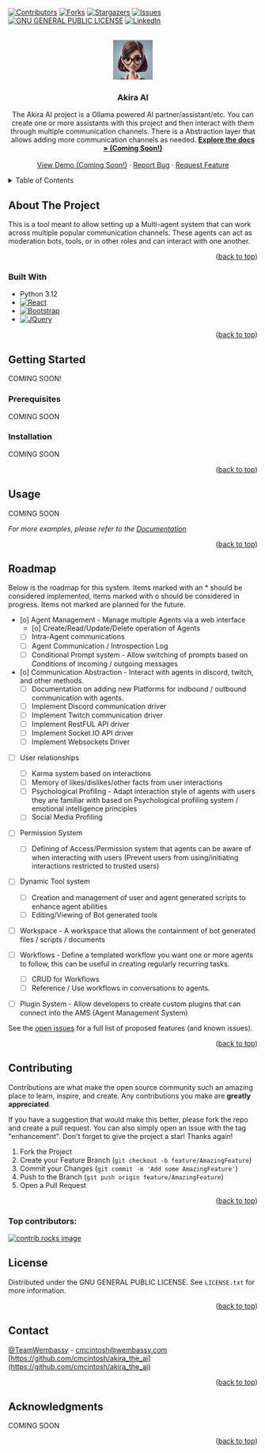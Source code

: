 <a id="readme-top"></a>

[![Contributors][contributors-shield]][contributors-url]
[![Forks][forks-shield]][forks-url]
[![Stargazers][stars-shield]][stars-url]
[![Issues][issues-shield]][issues-url]
[![GNU GENERAL PUBLIC LICENSE][license-shield]][license-url]
[![LinkedIn][linkedin-shield]][linkedin-url]



<!-- PROJECT LOGO -->
<br />
<div align="center">
  <a href="https://github.com/cmcintosh/akira_the_ai">
    <img src="logo.png" alt="Logo" width="80" height="80">
  </a>

<h3 align="center">Akira AI</h3>

  <p align="center">
    The Akira AI project is a Ollama powered AI partner/assistant/etc. You can create one or more assistants with this project and then interact
    with them through multiple communication channels. There is a Abstraction layer that allows adding more communication channels as needed.
    <a href="https://github.com/cmcintosh/akira_the_ai"><strong>Explore the docs » (Coming Soon!)</strong></a>
    <br />
    <br />
    <a href="https://github.com/cmcintosh/akira_the_ai">View Demo (Coming Soon!)</a>
    &middot;
    <a href="https://github.com/cmcintosh/akira_the_ai/issues/new?labels=bug&template=bug-report---.md">Report Bug</a>
    &middot;
    <a href="https://github.com/cmcintosh/akira_the_ai/issues/new?labels=enhancement&template=feature-request---.md">Request Feature</a>
  </p>
</div>



<!-- TABLE OF CONTENTS -->
<details>
  <summary>Table of Contents</summary>
  <ol>
    <li>
      <a href="#about-the-project">About The Project</a>
      <ul>
        <li><a href="#built-with">Built With</a></li>
      </ul>
    </li>
    <li>
      <a href="#getting-started">Getting Started</a>
      <ul>
        <li><a href="#prerequisites">Prerequisites</a></li>
        <li><a href="#installation">Installation</a></li>
      </ul>
    </li>
    <li><a href="#usage">Usage</a></li>
    <li><a href="#roadmap">Roadmap</a></li>
    <li><a href="#contributing">Contributing</a></li>
    <li><a href="#license">License</a></li>
    <li><a href="#contact">Contact</a></li>
    <li><a href="#acknowledgments">Acknowledgments</a></li>
  </ol>
</details>



<!-- ABOUT THE PROJECT -->
## About The Project

This is a tool meant to allow setting up a Multi-agent system that can work across multiple popular communication channels. 
These agents can act as moderation bots, tools, or in other roles and can interact with one another.

<p align="right">(<a href="#readme-top">back to top</a>)</p>

### Built With

* Python 3.12
* [![React][React.js]][React-url]
* [![Bootstrap][Bootstrap.com]][Bootstrap-url]
* [![JQuery][JQuery.com]][JQuery-url]

<p align="right">(<a href="#readme-top">back to top</a>)</p>

<!-- GETTING STARTED -->
## Getting Started

COMING SOON!

### Prerequisites

COMING SOON

### Installation

COMING SOON

<p align="right">(<a href="#readme-top">back to top</a>)</p>



<!-- USAGE EXAMPLES -->
## Usage

COMING SOON

_For more examples, please refer to the [Documentation](https://example.com)_

<p align="right">(<a href="#readme-top">back to top</a>)</p>



<!-- ROADMAP -->
## Roadmap
Below is the roadmap for this system. Items marked with an * should be considered implemented, items marked with o should be considered in progress. Items not marked are planned for the future.

- [o] Agent Management - Manage multiple Agents via a web interface
  - [o] Create/Read/Update/Delete operation of Agents
  - [ ] Intra-Agent communications
  - [ ] Agent Communication / Introspection Log
  - [ ] Conditional Prompt system - Allow switching of prompts based on Conditions of incoming / outgoing messages

- [o] Communication Abstraction - Interact with agents in discord, twitch, and other methods.
  - [ ] Documentation on adding new Platforms for indbound / outbound communication with agents.
  - [ ] Implement Discord communication driver
  - [ ] Implement Twitch communication driver
  - [ ] Implement RestFUL API driver
  - [ ] Implement Socket.IO API driver
  - [ ] Implement Websockets Driver

- [ ] User relationships
    - [ ] Karma system based on interactions
    - [ ] Memory of likes/dislikes/other facts from user interactions
    - [ ] Psychological Profiling - Adapt interaction style of agents with users they are familiar with based on Psychological profiling system / emotional intelligence principles
    - [ ] Social Media Profiling

- [ ] Permission System
    - [ ] Defining of Access/Permission system that agents can be aware of when interacting with users (Prevent users from using/initiating interactions restricted to trusted users)

- [ ] Dynamic Tool system
    - [ ] Creation and management of user and agent generated scripts to enhance agent abilities
    - [ ] Editing/Viewing of Bot generated tools

- [ ] Workspace - A workspace that allows the containment of bot generated files / scripts / documents

- [ ] Workflows - Define a templated workflow you want one or more agents to follow, this can be useful in creating regularly recurring tasks.
  - [ ] CRUD for Workflows
  - [ ] Reference / Use workflows in conversations to agents.

- [ ] Plugin System - Allow developers to create custom plugins that can
      connect into the AMS (Agent Management System)

See the [open issues](https://github.com/cmcintosh/akira_the_ai/issues) for a full list of proposed features (and known issues).

<p align="right">(<a href="#readme-top">back to top</a>)</p>

<!-- CONTRIBUTING -->
## Contributing

Contributions are what make the open source community such an amazing place to learn, inspire, and create. Any contributions you make are **greatly appreciated**.

If you have a suggestion that would make this better, please fork the repo and create a pull request. You can also simply open an issue with the tag "enhancement".
Don't forget to give the project a star! Thanks again!

1. Fork the Project
2. Create your Feature Branch (`git checkout -b feature/AmazingFeature`)
3. Commit your Changes (`git commit -m 'Add some AmazingFeature'`)
4. Push to the Branch (`git push origin feature/AmazingFeature`)
5. Open a Pull Request

<p align="right">(<a href="#readme-top">back to top</a>)</p>

### Top contributors:

<a href="https://github.com/cmcintosh/akira_the_ai/graphs/contributors">
  <img src="https://contrib.rocks/image?repo=cmcintosh/akira_the_ai" alt="contrib.rocks image" />
</a>

<!-- LICENSE -->
## License

Distributed under the GNU GENERAL PUBLIC LICENSE. See `LICENSE.txt` for more information.

<p align="right">(<a href="#readme-top">back to top</a>)</p>

<!-- CONTACT -->
## Contact
[@TeamWembassy](https://twitter.com/TeamWembassy) - cmcintosh@wembassy.com
[https://github.com/cmcintosh/akira_the_ai](https://github.com/cmcintosh/akira_the_ai)

<p align="right">(<a href="#readme-top">back to top</a>)</p>

<!-- ACKNOWLEDGMENTS -->
## Acknowledgments

COMING SOON

<p align="right">(<a href="#readme-top">back to top</a>)</p>



<!-- MARKDOWN LINKS & IMAGES -->
<!-- https://www.markdownguide.org/basic-syntax/#reference-style-links -->
[contributors-shield]: https://img.shields.io/github/contributors/cmcintosh/akira_the_ai.svg?style=for-the-badge
[contributors-url]: https://github.com/cmcintosh/akira_the_ai/graphs/contributors
[forks-shield]: https://img.shields.io/github/forks/cmcintosh/akira_the_ai.svg?style=for-the-badge
[forks-url]: https://github.com/cmcintosh/akira_the_ai/network/members
[stars-shield]: https://img.shields.io/github/stars/cmcintosh/akira_the_ai.svg?style=for-the-badge
[stars-url]: https://github.com/cmcintosh/akira_the_ai/stargazers
[issues-shield]: https://img.shields.io/github/issues/cmcintosh/akira_the_ai.svg?style=for-the-badge
[issues-url]: https://github.com/cmcintosh/akira_the_ai/issues
[license-shield]: https://img.shields.io/github/license/cmcintosh/akira_the_ai.svg?style=for-the-badge
[license-url]: https://github.com/cmcintosh/akira_the_ai/blob/master/LICENSE.txt
[linkedin-shield]: https://img.shields.io/badge/-LinkedIn-black.svg?style=for-the-badge&logo=linkedin&colorB=555
[linkedin-url]: https://linkedin.com/in/chrismcintoshwembassy
[product-screenshot]: images/screenshot.png
[React.js]: https://img.shields.io/badge/React-20232A?style=for-the-badge&logo=react&logoColor=61DAFB
[React-url]: https://reactjs.org/
[Bootstrap.com]: https://img.shields.io/badge/Bootstrap-563D7C?style=for-the-badge&logo=bootstrap&logoColor=white
[Bootstrap-url]: https://getbootstrap.com
[JQuery.com]: https://img.shields.io/badge/jQuery-0769AD?style=for-the-badge&logo=jquery&logoColor=white
[JQuery-url]: https://jquery.com 
